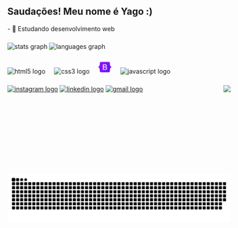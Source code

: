 <h2 align="left">Saudações! Meu nome é Yago :)</h2>
- 🌱 Estudando desenvolvimento web

###

<div>
  <img src="https://github-readme-stats.vercel.app/api?username=yagosoares7&hide_title=false&hide_rank=false&show_icons=true&include_all_commits=true&count_private=true&disable_animations=false&theme=github_dark&locale=en&hide_border=false" height="150" alt="stats graph"  />
  <img src="https://github-readme-stats.vercel.app/api/top-langs?username=yagosoares7&locale=en&hide_title=false&layout=compact&card_width=320&langs_count=5&theme=github_dark&hide_border=false" height="150" alt="languages graph"  />
</div>

###

<div align="left">
  <img src="https://cdn.jsdelivr.net/gh/devicons/devicon/icons/html5/html5-original.svg" height="30" alt="html5 logo"  />
  <img width="12" />
  <img src="https://cdn.jsdelivr.net/gh/devicons/devicon/icons/css3/css3-original.svg" height="30" alt="css3 logo"  />
  <img width="12" />
  <img src="https://raw.githubusercontent.com/devicons/devicon/master/icons/bootstrap/bootstrap-original.svg" height="30" alt="bootstrap logo" />
  <img width="12" />
  <img src="https://cdn.jsdelivr.net/gh/devicons/devicon/icons/javascript/javascript-original.svg" height="30" alt="javascript logo" />
</div>



###

<div align="left">
  <a href="https://www.instagram.com/_yagosoares_?igsh=MWhiMmV2NmFncHF4bw==" target="_blank"><img src="https://img.shields.io/static/v1?message=Instagram&logo=instagram&label=&color=E60063&logoColor=white&labelColor=&style=for-the-badge" height="35" alt="instagram logo"  /></a>
  <a href="https://www.linkedin.com/in/yago-soares-29b8a22a8?utm_source=share&utm_campaign=share_via&utm_content=profile&utm_medium=android_app" target="_blank"><img src="https://img.shields.io/static/v1?message=LinkedIn&logo=linkedin&label=&color=0051E6&logoColor=white&labelColor=&style=for-the-badge" height="35" alt="linkedin logo"  /></a>
  <a href = "mailto:yago.psoares@gmail.com"><img src="https://img.shields.io/static/v1?message=Gmail&logo=gmail&label=&color=1C1C1C&logoColor=white&labelColor=&style=for-the-badge" height="35" alt="gmail logo"  /></a>
  <img align="right" height="200" src="https://steamuserimages-a.akamaihd.net/ugc/2009201438118984930/76511BEE253E3AA0B4D21F71BDBFDB9BB251448F/?imw=5000&imh=5000&ima=fit&impolicy=Letterbox&imcolor=%23000000&letterbox=false"  />
</div>

###

<br clear="both">

<img src="https://raw.githubusercontent.com/yagosoares7/yagosoares7/output/snake.svg" alt="Snake animation" />

###
